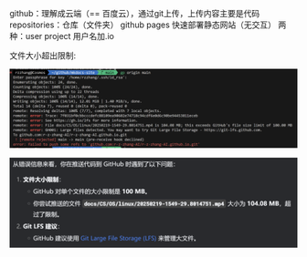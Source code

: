 
github：理解成云端（== 百度云），通过git上传，上传内容主要是代码
repositories：仓库（文件夹）
github pages 快速部署静态网站（无交互）
两种：user project 用户名加.io

文件大小超出限制: 

![alt text](image-10.png)

![alt text](image-11.png)